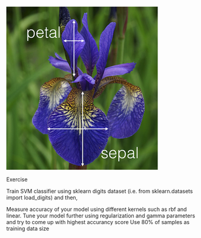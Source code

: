 ![img.png](img.png)

Exercise

Train SVM classifier using sklearn digits dataset (i.e. from sklearn.datasets import load_digits) and then,

Measure accuracy of your model using different kernels such as rbf and linear.
Tune your model further using regularization and gamma parameters and try to come up with highest accurancy score
Use 80% of samples as training data size
